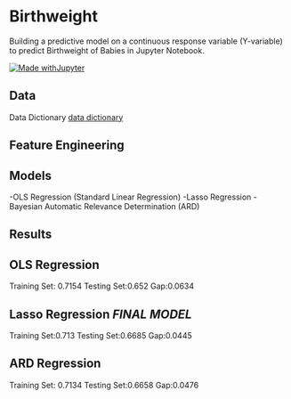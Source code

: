 # Birthweight
Building a predictive model on a continuous response variable (Y-variable) to predict Birthweight of Babies in Jupyter Notebook.

[![Made withJupyter](https://img.shields.io/badge/Made%20with-Jupyter-orange?style=for-the-badge&logo=Jupyter)](https://jupyter.org/try)

## Data
Data Dictionary [data dictionary](https://github.com/emaeda1/GameOfThrones_Classification/blob/main/_data/GOT_data_dictionary.xlsx)

## Feature Engineering 


## Models 
-OLS Regression (Standard Linear Regression)
-Lasso Regression
-Bayesian Automatic Relevance Determination (ARD)

## Results
OLS Regression
----------------------------------

Training Set: 0.7154
Testing Set:0.652
Gap:0.0634

Lasso Regression ***FINAL MODEL***
----------------------------------

Training Set:0.713
Testing Set:0.6685
Gap:0.0445

ARD Regression
----------------------------------
Training Set: 0.7134
Testing Set:0.6658
Gap:0.0476



